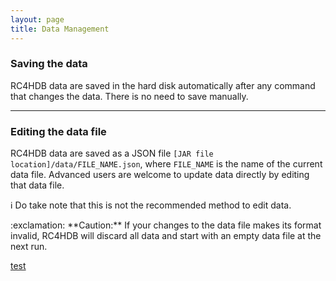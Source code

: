 ```yaml
---
layout: page
title: Data Management
---
```


### Saving the data

RC4HDB data are saved in the hard disk automatically after any command that changes the data.
There is no need to save manually.

---

### Editing the data file

RC4HDB data are saved as a JSON file `[JAR file location]/data/FILE_NAME.json`, where `FILE_NAME`
is the name of the current data file. Advanced users are welcome to update data directly by editing that data file.

:information_source: Do take note that this is not the recommended method to edit data.<br>

<div markdown="span" class="alert alert-warning">:exclamation: **Caution:**
If your changes to the data file makes its format invalid, RC4HDB will discard all data and start with an empty data file at the next run.
</div>

[test](glossary.md#idempotent)